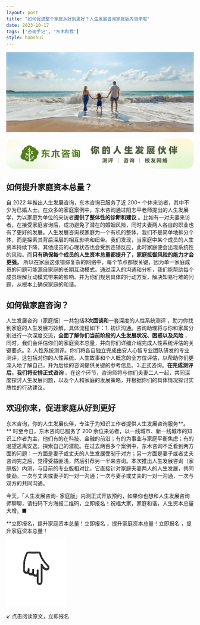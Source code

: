 ```yaml
---
layout: post
title: "如何促进整个家庭从好到更好？人生发展咨询家庭版内测来啦"
date: 2023-10-17
tags: ['咨询手记', '东木和我']
style: huoshui
---
```


![](/assets/post_images/2023-10-17-17319184565520.9273991986875232.jpeg)

![](/assets/post_images/2023-10-17-17319184564580.5037929285158766.png)

## 如何提升家庭资本总量？

自 2022 年推出人生发展咨询，东木咨询已服务了近 200+
个体来访者，其中不少为已婚人士。在众多的家庭案例中，东木咨询通过阳志平老师提出的人生发展学，为以家庭为单位的来访者**提供了整体性的诊断和建议**
。比如有一对夫妻来访者，在接受家庭咨询后，成功避免了潜在的婚姻风险，同时夫妻两人各自的职业也有了更好的发展。人生发展咨询视家庭为一个有机的整体，我们不是简单地拆分个体，而是探索其背后深层的相互影响和纽带。我们发现，当家庭中某个成员的人生资本持续下降，其他成员的心理状态也会受到连锁反应，此时家庭便会出现系统性的风险。而**只有确保每个成员的人生资本总量都提升了，家庭抵御风险的能力才会更强。**
所以在家庭这张错综复杂的网络中，每个节点都很关键，因为单一家庭成员的问题可能源自家庭的长期互动模式。通过深入的沟通和分析，我们能帮助每个成员理解互动模式带来的影响、并为你们规划具体的行动方案，解决知易行难的问题，从根本上确保家庭的和谐。

## 如何做家庭咨询？

人生发展咨询（家庭版）一共包括**3次面谈和**一套深度的人性系统测评 ，助力你找到家庭的人生发展巧妙解，具体流程如下：1\.
初识沟通。咨询助理将与你和家属分别进行一次深度交流，**全面了解你们当前阶段的人生发展状况、困惑以及风险**
，同时，我们会评估你们的家庭资本总量，并向你们详细介绍完成人性系统评估的关键要点。2\.
人性系统测评。你们将各自独立完成由安人心智专业团队研发的专业测评，这包括对你的人性系统、人生故事和个人概念的全方位评估，以帮助你们更深入地了解自己，并为后续的咨询提供关键的参考信息。3.正式咨询。**在完成测评后，我们将安排正式咨询**
。在这个环节，咨询师将与你们夫妻二人一起，共同深度探讨人生发展问题，以及个人和家庭的发展策略，并根据你们的具体情况探讨实质性的行动建议。

## 欢迎你来，促进家庭从好到更好

东木咨询，你的人生发展伙伴，专注于为知识工作者提供人生发展咨询服务**。** 时至今日，东木咨询已服务了 200
余位来访者，以一线城市、新一线城市的知识工作者为主，他们有的在科技、金融的前沿；有的为事业与家庭平衡焦虑；有的渴望逃离安逸，探索自己的潜能。在过去两百多个案例中，东木咨询不乏看到两方面的问题：一方面是妻子或丈夫的人生发展受制于对方；另一方面是妻子或者丈夫咨询完之后，觉得受益匪浅，然后引荐另一半来咨询。本次推出人生发展咨询（家庭版）内测，与目前的专业版相对比，它直接针对家庭夫妻两人的人生发展，共同使劲。一次与丈夫或妻子的一对一沟通；一次与妻子或丈夫的一对一沟通，一次与双方的共同沟通。

今天，「人生发展咨询-
家庭版」内测正式开放预约，如果你也想和人生发展咨询师聊聊，请扫码下方海报二维码，立即报名！祝福大家，家庭和谐，人生资本总量大增。■

**立即报名，提升家庭资本总量！立即报名
，提升家庭资本总量！立即报名
，提升家庭资本总量！



![](/assets/post_images/2023-10-17-17319184564260.23357093413783825.gif)

↙ 点击阅读原文，立即报名